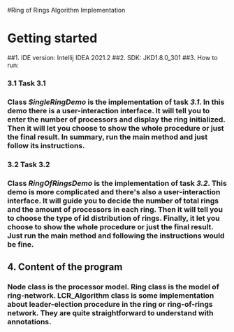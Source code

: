 #Ring of Rings Algorithm Implementation
# Getting started
##1. IDE version: Intellij IDEA 2021.2
##2. SDK: JKD1.8.0_301
##3. How to run:
### 3.1 Task 3.1
### Class *SingleRingDemo* is the implementation of task *3.1*. In this demo there is a user-interaction interface. It will tell you to enter the number of processors and display the ring initialized. Then it will let you choose to show the whole procedure or just the final result. In summary, run the main method and just follow its instructions.
### 3.2 Task 3.2
### Class *RingOfRingsDemo* is the implementation of task *3.2*. This demo is more complicated and there's also a user-interaction interface. It will guide you to decide the number of total rings and the amount of processors in each ring. Then it will tell you to choose the type of id distribution of rings. Finally, it let you choose to show the whole procedure or just the final result. Just run the main method and following the instructions would be fine.
## 4. Content of the program
### Node class is the processor model. Ring class is the model of ring-network. LCR_Algorithm class is some implementation about leader-election procedure in the ring or ring-of-rings network. They are quite straightforward to understand with annotations.